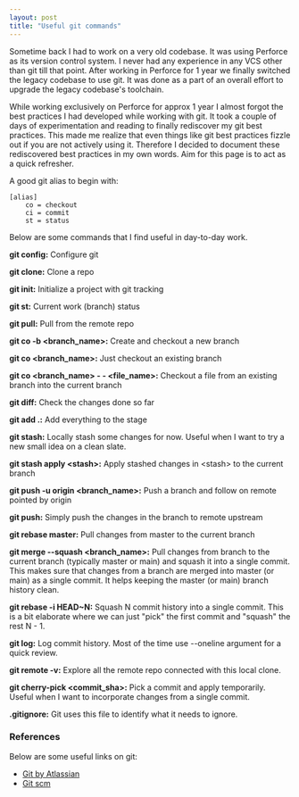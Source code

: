 ```yaml
---
layout: post
title: "Useful git commands"
---
```

Sometime back I had to work on a very old codebase. It was using Perforce as its version control system. I never had any experience in any VCS other than git till that point. After working in Perforce for 1 year we finally switched the legacy codebase to use git. It was done as a part of an overall effort to upgrade the legacy codebase's toolchain.

While working exclusively on Perforce for approx 1 year I almost forgot the best practices I had developed while working with git. It took a couple of days of experimentation and reading to finally rediscover my git best practices. This made me realize that even things like git best practices fizzle out if you are not actively using it. Therefore I decided to document these rediscovered best practices in my own words. Aim for this page is to act as a quick refresher.

A good git alias to begin with:
```
[alias]
    co = checkout
    ci = commit
    st = status
```

Below are some commands that I find useful in day-to-day work.

**git config:** Configure git

**git clone:** Clone a repo

**git init:** Initialize a project with git tracking

**git st:** Current work (branch) status

**git pull:** Pull from the remote repo

**git co -b \<branch_name\>:** Create and checkout a new branch

**git co \<branch_name\>:** Just checkout an existing branch

**git co \<branch_name\> - - \<file_name\>:** Checkout a file from an existing branch into the current branch

**git diff:** Check the changes done so far

**git add .:** Add everything to the stage

**git stash:** Locally stash some changes for now. Useful when I want to try a new small idea on a clean slate.

**git stash apply \<stash\>:** Apply stashed changes in \<stash\> to the current branch

**git push -u origin \<branch_name\>:** Push a branch and follow on remote pointed by origin

**git push:** Simply push the changes in the branch to remote upstream

**git rebase master:** Pull changes from master to the current branch

**git merge --squash \<branch_name\>:** Pull changes from branch to the current branch (typically master or main) and squash it into a single commit. This makes sure that changes from a branch are merged into master (or main) as a single commit. It helps keeping the master (or main) branch history clean.

**git rebase -i HEAD~N:** Squash N commit history into a single commit. This is a bit elaborate where we can just "pick" the first commit and "squash" the rest N - 1. 

**git log:** Log commit history. Most of the time use --oneline argument for a quick review.

**git remote -v:** Explore all the remote repo connected with this local clone. 

**git cherry-pick \<commit_sha\>:** Pick a commit and apply temporarily. Useful when I want to incorporate changes from a single commit.

**.gitignore:** Git uses this file to identify what it needs to ignore.

### References
Below are some useful links on git:
- [Git by Atlassian](https://www.atlassian.com/git)
- [Git scm](https://git-scm.com/docs)
